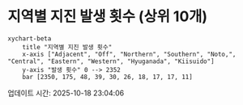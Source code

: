 # 지역별 지진 발생 횟수 (상위 10개)

```mermaid
xychart-beta
    title "지역별 지진 발생 횟수"
    x-axis ["Adjacent", "Off", "Northern", "Southern", "Noto,", "Central", "Eastern", "Western", "Hyuganada", "Kiisuido"]
    y-axis "발생 횟수" 0 --> 2352
    bar [2350, 175, 48, 39, 30, 26, 18, 17, 17, 11]
```

업데이트 시간: 2025-10-18 23:04:06
